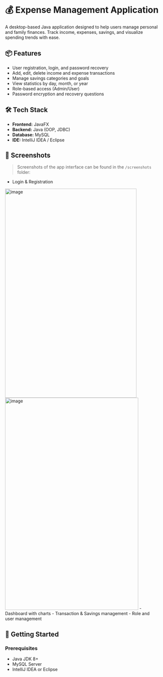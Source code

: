 # 💰 Expense Management Application

A desktop-based Java application designed to help users manage personal and family finances. Track income, expenses, savings, and visualize spending trends with ease.

## 📦 Features

- User registration, login, and password recovery
- Add, edit, delete income and expense transactions
- Manage savings categories and goals
- View statistics by day, month, or year
- Role-based access (Admin/User)
- Password encryption and recovery questions

## 🛠️ Tech Stack

- **Frontend:** JavaFX
- **Backend:** Java (OOP, JDBC)
- **Database:** MySQL
- **IDE:** IntelliJ IDEA / Eclipse

## 📸 Screenshots

> Screenshots of the app interface can be found in the `/screenshots` folder:
- Login & Registration
<img width="429" height="681" alt="image" src="https://github.com/user-attachments/assets/4601d27f-8c70-4d49-a6db-2b8d9b3477c2" />
<img width="435" height="691" alt="image" src="https://github.com/user-attachments/assets/3883b162-acda-445d-b5c8-25452f8a5d86" />
- Dashboard with charts
- Transaction & Savings management
- Role and user management

## 🚀 Getting Started

### Prerequisites

- Java JDK 8+
- MySQL Server
- IntelliJ IDEA or Eclipse
